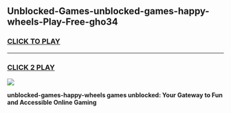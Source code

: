 
## Unblocked-Games-unblocked-games-happy-wheels-Play-Free-gho34
<h3>
<a href="https://premium76.site?title=unblocked-games-happy-wheels&ref=20A">CLICK TO PLAY</a></h3>
<hr>

<h3>
<a href="https://premium76.site?title=unblocked-games-happy-wheels&ref=20A">CLICK 2 PLAY</a>
  
</h3>

<a href="https://premium76.site?title=unblocked-games-happy-wheels&ref=20A"><img src="https://clearcache.store/games.png"></a>


**unblocked-games-happy-wheels games unblocked: Your Gateway to Fun and Accessible Online Gaming**
